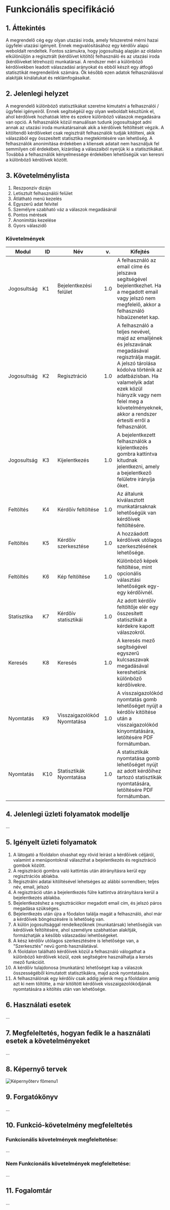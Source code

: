 # Funkcionális specifikáció

## 1. Áttekintés
A megrendelő cég egy olyan utazási iroda, amely felszeretné mérni hazai ügyfelei utazási igényeit.
Ennek megvalósításához egy kérdőív alapú weboldalt rendeltek. 
Fontos számukra, hogy jogosultság alapján az oldalon elkülönüljön a regisztrált (kérdőívet kitöltő) felhasználó és az utazási iroda (kérdőíveket létrehozó) munkatársai.
A rendszer méri a különböző kérdőívekben leadott válaszadási arányokat és ebből készít egy átfogó statisztikát megrendelőnk számára. 
Ők később ezen adatok felhasználásval alakítják kínálatukat és reklámfogásaikat.


## 2. Jelenlegi helyzet
A megrendelő különböző statisztikákat szeretne kimutatni a felhasználói / ügyfelei igényeiről.
Ennek segítségéül egy olyan weboldalt készítünk el, ahol kérdőívek hozhatóak létre és ezekre különböző válaszok megadására van opció.
A felhasználók közül manuálisan tudunk jogosultságot adni annak az utazási iroda munkatársainak akik a kérdőívek feltöltését végzik.
A kitöltendő kérdőíveket csak regisztrált felhasználók tudják kitölteni, akik válaszából egy összesített statisztika megtekintésére van lehetőség.
A felhasználók anonimítása érdekében a kliensek adatait nem használjuk fel semmilyen cél érdekében, kizárólag a válaszaiból nyerjük ki a statisztikákat.
Továbbá a felhasználók kényelmessége érdekében lehetőségük van keresni a különböző kérdőívek között. 


## 3. Követelménylista
1. Reszponzív dizájn
2. Letisztult felhasználói felület
3. Átlátható menü kezelés
4. Egyszerű adat felvitel
5. Személyre szabható váz a válaszok megadásánál
6. Pontos mérések
7. Anonimitás kezelése
8. Gyors válaszidő

### Követelmények
| Modul | ID | Név | v. | Kifejtés |
|---|---|---|---|---|
| Jogosultság | K1 | Bejelentkezési felület | 1.0 | A felhasználó az email címe és jelszava segítségével bejelentkezhet. Ha a megadott email vagy jelszó nem megfelelő, akkor a felhasználó hibaüzenetet kap. |
| Jogosultság | K2 | Regisztráció | 1.0 | A felhasználó a teljes nevével, majd az emailjének és jelszavának megadásával regisztrálja magát. A jelszó tárolása kódolva történik az adatbázisban. Ha valamelyik adat ezek közül hiányzik vagy nem felel meg a követelményeknek, akkor a rendszer értesíti erről a felhasználót. |
| Jogosultság | K3 | Kijelentkezés | 1.0 | A bejelentkezett felhasználók a kijelentkezés gombra kattintva kitudnak jelentkezni, amely a bejelentkező felületre irányíja őket. |
| Feltöltés | K4 | Kérdőív feltöltése | 1.0 | Az általunk kiválasztott munkatársaknak lehetőségük van kérdőívek feltöltésére. |
| Feltöltés | K5 | Kérdőív szerkesztése | 1.0 | A hozzáadott kérdőívek utólagos szerkesztésének lehetősége. |
| Feltöltés | K6 | Kép feltöltése | 1.0 | Különböző képek feltöltése, mint opcionális választási lehetőségek egy-egy kérdőívnél. |
| Statisztika | K7 | Kérdőív statisztikái | 1.0 | Az adott kérdőív feltöltője elér egy összesített statisztikát a kérdekre kapott válaszokról. |
| Keresés | K8 | Keresés | 1.0 | A keresés mező segítségével egyszerű kulcsaszavak megadásával kereshetünk különböző kérdőívekre. |
| Nyomtatás | K9 | Visszaigazolókód Nyomtatása | 1.0 | A visszaigazolókód nyomtatás gomb lehetőséget nyújt a kérdőív kitöltése után a visszaigazolókód kinyomtatására, letöltésére PDF formátumban. |
| Nyomtatás | K10 | Statisztikák Nyomtatása | 1.0 | A statisztikák nyomtatása gomb lehetőséget nyújt az adott kérdőíhez tartozó statisztikák nyomtatására, letöltésére PDF formátumban. |


## 4. Jelenlegi üzleti folyamatok modellje
...


## 5. Igényelt üzleti folyamatok
1. A látogató a főoldalon olvashat egy rövid leírást a kérdőívek céljáról, valamint a menüpontoknál választhat a bejelentkezés és regisztráció gombok között.
2. A regisztráció gombra való kattintás után átirányításra kerül egy regisztrációs ablakba.
3. Regisztrálni adatai kitöltésével lehetséges az alábbi sorrendben; teljes név, email, jelszó
4. A regisztráció után a bejelentkezés fülre kattintva átirányításra kerül a bejelentkezés ablakba.
5. Bejelentkezéshez a regisztrációkor megadott email cím, és jelszó páros megadása szükséges.
6. Bejelentkezés után újra a főodalon találja magát a felhasználó, ahol már a kérdőívek böngészésére is lehetőség van.
7. A külön jogosultsággal rendelkezőknek (munkatársak) lehetőségük van kérdőívek feltöltésére, ahol személyre szabhatóan alakítják, formázhatják a később válaszadási lehetőségeket.
8. A kész kérdőív utólagos szerkesztésére is lehetősége van, a "Szerkesztés" nevü gomb használatával.
9. A főoldalon található kérdőívek közül a felhasználó válogathat a különböző kérdőívek közül, ezek segítségére használhatja a kersés mező funkcióit.
10. A kérdőív tulajdonosa (munkatárs) lehetőséget kap a válaszok összességéből kimutatott statisztikákra, majd azok nyomtatására.
11. A felhasználónak egy kérdőív csak addig jelenik meg a főoldalon amíg azt ki nem töltötte, a már kitöltött kérdőívek visszaigazolókódjának nyomtatására a kitöltés után van lehetősége.


## 6. Használati esetek
...


## 7. Megfeleltetés, hogyan fedik le a használati esetek a követelményeket
...


## 8. Képernyő tervek
![Képernyőterv főmenu1](https://cdn.discordapp.com/attachments/323508728508710913/1034506190702526627/bejelentkezes.png)


## 9. Forgatókönyv
...


## 10. Funkció-követelmény megfeleltetés
### Funkcionális követelmények megfeleltetése:
...

### Nem Funkcionális követelmények megfeleltetése:
...


## 11. Fogalomtár
...